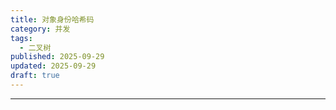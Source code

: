 ```yaml
---
title: 对象身份哈希码
category: 并发
tags:
  - 二叉树
published: 2025-09-29
updated: 2025-09-29
draft: true
---
```

---


